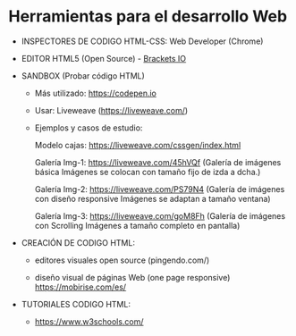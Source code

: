 # Herramientas para el desarrollo Web 

* INSPECTORES DE CODIGO HTML-CSS: Web Developer (Chrome)

* EDITOR HTML5 (Open Source) - [Brackets IO](https://brackets.io/) 

* SANDBOX (Probar código HTML)

  - Más utilizado: https://codepen.io 

  - Usar: Liveweave (https://liveweave.com/) 

  - Ejemplos y casos de estudio:
  
    Modelo cajas: https://liveweave.com/cssgen/index.html 

    Galería Img-1: https://liveweave.com/45hVQf (Galería de imágenes básica
Imágenes se colocan con tamaño fijo de izda a dcha.) 

    Galería Img-2: https://liveweave.com/PS79N4  (Galería de imágenes con diseño responsive
Imágenes se adaptan a tamaño ventana) 

    Galería Img-3: https://liveweave.com/goM8Fh (Galería de imágenes con Scrolling
Imágenes a tamaño completo en pantalla) 
    
    
    


* CREACIÓN DE CODIGO HTML:

  - editores visuales open source (pingendo.com/) 

  - diseño visual de páginas Web (one page responsive) https://mobirise.com/es/
  

* TUTORIALES CODIGO HTML:
  - https://www.w3schools.com/ 

